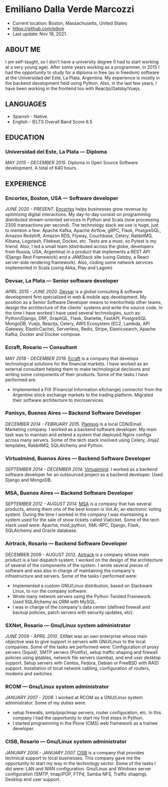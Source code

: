 # Emiliano Dalla Verde Marcozzi

- Current location: Boston, Massachusetts, United States
- https://github.com/edvm
- Last update: Nov 18, 2021.

## ABOUT ME
I am self-taught, so I don't have a university degree (I had to start working at a very young age). After some years working as a programmer, in 2015 I had the opportunity to study for a diploma in free (as in freedom) software at the Universidad del Este, La Plata, Argentina. My experience is mostly in the backend development field using Python. Also, in the last few years, I have been working in the frontend too with Reactjs/Gatsby/Vuejs.


## LANGUAGES

- Spanish - Native.
- English - IELTS Overall Band Score 6.5

## EDUCATION

### Universidad del Este, La Plata — Diploma 
*MAY 2015 - DECEMBER 2015.* Diploma in Open Source Software development. A total of 640 hours.

## EXPERIENCE

### Encortex, Boston, USA — Software developer
*JUNE 2020 - PRESENT*. [Encortex](https://www.encortex.net/) helps businesses grow revenue by optimizing digital interactions. My day-to-day consist on programming distributed stream-oriented services in Python and Scala (now processing 2300 transactions per second). The technology stack we use is huge, just to mention a few: Apache Kafka, Apache Airflow, gRPC, Flask, PostgreSQL, Amazon Redshift, Amazon RDS, Flyway, Couchbase, Celery, RabbitMQ, Kibana, Logstash, Filebeat, Docker, etc. Tests are a must, so Pytest is my friend. Also, I led a small team (distributed across the globe, developers from Russia, USA, Argentina) in a product that implements a REST API (Django Rest Framework) and a JAMStack site (using Gatsby, a React server-side rendering framework). Also, coding some network services implemented in Scala (using Akka, Play and Lagom)

### Devsar, La Plata — Senior software developer
*APRIL 2015 - JUNE 2020*. [Devsar](https://www.devsar.com/) is a global consulting & software development firm specialized in web & mobile app development. My position as a Senior Software Developer means to mentor/help other teams, design the architecture of the clients' systems and write the source code. In the time I have worked I have used several technologies, such as: Python/Django, DRF, GraphQL, Flask, Starlette, FastAPI, PostgreSQL MongoDB, Vuejs, Reactjs, Celery, AWS Ecosystem (EC2, Lambda, API Gateway, ElasticCache), Serverless, Redis, Stripe, Elasticsearch, Apache Kafka, Docker and Docker compose.

### Ecraft, Rosario — Consultant
*MAY 2018 - DECEMBER 2019*. [Ecraft](http://www.ecraft.com.ar/) is a company that develops technological solutions for the financial markets. I have worked as an external consultant helping them to make technological decisions and writing some components of their products. Some of the tasks I have performed are: 
- Implemented a FIX (Financial Information eXchange) connector from the Argentine stock exchange markets to the trading platform. Migrated their software architecture to microservices.

### Panisys, Buenos Aires — Backend Software Developer
*DECEMBER 2014 - FEBRUARY 2015*. [Planisys](https://www.planisys.net/) is a local CDN/Email Marketing company. I worked as a backend software developer. My main task was to maintain and extend a system that deployed Nginx configs across many servers. Some of the tech stack involved using Celery, Jinja2 templates, RabbitMQ, SQLAlchemy and Python.

### Virtualmind, Buenos Aires — Backend Software Developer
*SEPTEMBER 2014 - DECEMBER 2014.* [Virtualmind](https://www.virtualmind.com/). I worked as a backend software developer for an outsourced project as a backend developer. Used Django and MongoDB.

### MSA, Buenos Aires — Backend Software Developer
*SEPTEMBER 2012 - AUGUST 2014.* [MSA](https://msa.com.ar/) is a company that has several products, among them one of the best known is Vot.Ar, an electronic voting system. During the time I worked in the company I was maintaining a system used for the sale of show tickets called Viaticket. Some of the tech stack used were: Apache, mod_python, XML-RPC, Django, Flask, SQLAlchemy and Oracle database.

### Airtrack, Rosario — Backend Software Developer
DECEMBER 2009 - AUGUST 2012. [Airtrack](https://airtrack.com.ar/) is a company whose main product is a taxi dispatch system. I worked on the design of the architecture of several of the components of the system. I wrote several pieces of software and was also in charge of maintaining the company's infrastructure and servers. Some of the tasks I performed were:
- Implemented a custom GNU/Linux distribution, based on Slackware Linux,  to run the company software.
- Wrote many network servers using the Python Twisted Framework. Used SQLAlchemy as ORM with MySQL.
- I was in charge of the company's data center (defined firewall and backup policies, patch servers with security updates, etc).

### SXNet, Rosario — Gnu/Linux system administrator
*JUNE 2009 - APRIL 2010*.  SXNet was an own enterprise whose main objective was to give support in servers with GNU/Linux to the local companies. Some of the tasks we performed were:
Configuration of proxy servers (Squid), SMTP servers (Postfix), setup traffic shaping and firewall policies using iptables, network file servers (samba), and end user desktop support.
Setup servers with Centos, Fedora, Debian or FreeBSD with RAID support. Installation of local network cabling, configuration of routers, modems and switches.

### RCOM — Gnu/Linux system administrator
*JANUARY 2007 - 2008*. I worked at RCOM as a GNU/Linux system administrator. Some of my duties were: 
- setup firewalls, smtp/pop/imap servers, router configuration, etc. In this company I had the opportunity to start my first steps in Python. 
- I started programming in the Plone (CMS) web framework as a trainee developer.

### CISB, Rosario — Gnu/Linux system administrator
*JANUARY 2006 - JANUARY 2007.* [CISB](https://cisb.com.ar/) is a company that provides technical support to local businesses. This company gave me the opportunity to start my way in the technology sector. Some of the tasks I did were: 
LAN and WAN configuration. Gnu/Linux and Windows server configuration (SMTP, Imap/POP, FTPd, Samba NFS, Traffic shaping). Desktop end user support.

